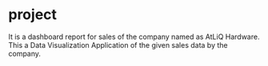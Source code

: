 # project
It is a dashboard report for sales of the company named as AtLiQ Hardware. This a Data Visualization Application of the given sales data by the company.
